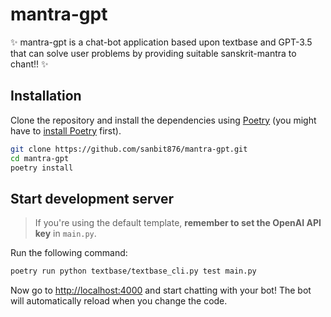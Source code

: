 # mantra-gpt

✨ mantra-gpt is a chat-bot application based upon textbase and GPT-3.5 that can solve user problems by providing suitable sanskrit-mantra to chant!! ✨

## Installation

Clone the repository and install the dependencies using [Poetry](https://python-poetry.org/) (you might have to [install Poetry](https://python-poetry.org/docs/#installation) first).

```bash
git clone https://github.com/sanbit876/mantra-gpt.git
cd mantra-gpt
poetry install
```

## Start development server

> If you're using the default template, **remember to set the OpenAI API key** in `main.py`.

Run the following command:

```bash
poetry run python textbase/textbase_cli.py test main.py
```

Now go to [http://localhost:4000](http://localhost:4000) and start chatting with your bot! The bot will automatically reload when you change the code.
